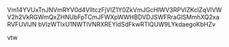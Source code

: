 Vm14YVUxTnJNVmRYV0d4VlltczFjVlZ1Y0ZkVmJGcHlWV3RPVlZKclZqVlVW
V2h2VkRGWmQxZHNUbFpTCmJFWXpWWHBDVDJSWFRraGlSMmhXQ2xaRVFUVlJN
bVIzWTIxU1NWTlVNRXREYldSdFkwRTlQUW9LYkdaegoKbHZv

vtw